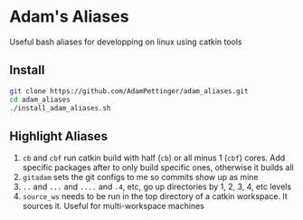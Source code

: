 # Adam's Aliases
Useful bash aliases for developping on linux using catkin tools

## Install
```sh
git clone https://github.com/AdamPettinger/adam_aliases.git
cd adam_aliases
./install_adam_aliases.sh
```

## Highlight Aliases
1. `cb` and `cbf` run catkin build with half (`cb`) or all minus 1 (`cbf`) cores. Add specific packages after to only build specific ones, otherwise it builds all
2. `gitadam` sets the git configs to me so commits show up as mine
3. `..` and `...` and `....` and `.4`, etc, go up directories by 1, 2, 3, 4, etc levels
4. `source_ws` needs to be run in the top directory of a catkin workspace. It sources it. Useful for multi-workspace machines
